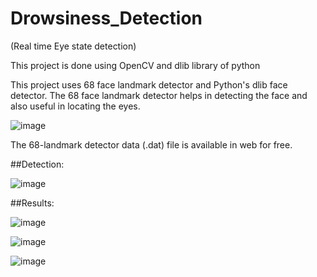 # Drowsiness_Detection
(Real time Eye state detection)

This project is done using OpenCV and dlib library of python

This project uses 68 face landmark detector and Python's dlib face detector. The 68 face landmark detector helps in detecting the face and also useful in locating the eyes.

![image](https://user-images.githubusercontent.com/59173558/211137827-bcc76c4b-4961-4dc1-8148-e09880f2f73d.png)

The 68-landmark detector data (.dat) file is available in web for free.

##Detection:

![image](https://user-images.githubusercontent.com/59173558/211138288-8b84c2b9-4c36-45bb-baf5-a0b0e1ccf08f.png)


##Results: 

![image](https://user-images.githubusercontent.com/59173558/211138348-1e4d9836-ea13-4410-9d7c-87ddcf415caf.png)

![image](https://user-images.githubusercontent.com/59173558/211138424-4b2430c2-967e-4fd4-bd56-075d3416536c.png)

![image](https://user-images.githubusercontent.com/59173558/211138455-208ecaa5-0d3d-4318-b7ba-7c44f5d8724f.png)

